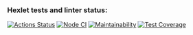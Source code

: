 ### Hexlet tests and linter status:
[![Actions Status](https://github.com/aranida14/backend-project-4/actions/workflows/hexlet-check.yml/badge.svg)](https://github.com/aranida14/backend-project-4/actions)
[![Node CI](https://github.com/aranida14/backend-project-4/actions/workflows/nodejs.yml/badge.svg)](https://github.com/aranida14/backend-project-4/actions/workflows/nodejs.yml)
[![Maintainability](https://api.codeclimate.com/v1/badges/473ac30530ee61489301/maintainability)](https://codeclimate.com/github/aranida14/backend-project-4/maintainability)
[![Test Coverage](https://api.codeclimate.com/v1/badges/473ac30530ee61489301/test_coverage)](https://codeclimate.com/github/aranida14/backend-project-4/test_coverage)